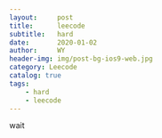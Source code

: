 ```yaml
---
layout:     post
title:      leecode
subtitle:   hard
date:       2020-01-02
author:     WY
header-img: img/post-bg-ios9-web.jpg
category: Leecode
catalog: true
tags:
    - hard
    - leecode
---
```

wait